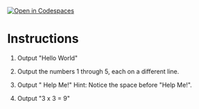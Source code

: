 [![Open in Codespaces](https://classroom.github.com/assets/launch-codespace-2972f46106e565e64193e422d61a12cf1da4916b45550586e14ef0a7c637dd04.svg)](https://classroom.github.com/open-in-codespaces?assignment_repo_id=15904056)
# Instructions  

1. Output "Hello World"

2. Output the numbers 1 through 5, each on a different line.

3. Output " Help Me!"  Hint: Notice the space before "Help Me!".

4. Output "3 x 3 = 9"
